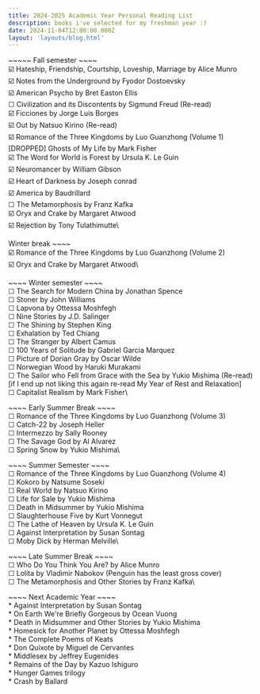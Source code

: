 ```yaml
---
title: 2024-2025 Academic Year Personal Reading List
description: books i've selected for my freshman year :)
date: 2024-11-04T12:00:00.000Z
layout: 'layouts/blog.html'
---
```

\~~~~~ Fall semester ~~~~\
☑️ Hateship, Friendship, Courtship, Loveship, Marriage by Alice Munro\
☑️ Notes from the Underground by Fyodor Dostoevsky \
☑️ American Psycho by Bret Easton Ellis\
☐ Civilization and its Discontents by Sigmund Freud (Re-read)\
☑️ Ficciones by Jorge Luis Borges\
☑️ Out by Natsuo Kirino (Re-read)\
☑️ Romance of the Three Kingdoms by Luo Guanzhong (Volume 1)\
\[DROPPED] Ghosts of My Life by Mark Fisher\
☑️ The Word for World is Forest by Ursula K. Le Guin\
☑️ Neuromancer by William Gibson\
☑️ Heart of Darkness by Joseph conrad\
☑️ America by Baudrillard\
☐ The Metamorphosis by Franz Kafka\
☑️ Oryx and Crake by Margaret Atwood\
☑️ Rejection by Tony Tulathimutte\

Winter break ~~~~\
☑️ Romance of the Three Kingdoms by Luo Guanzhong (Volume 2)\
☑️ Oryx and Crake by Margaret Atwood\

\~~~~ Winter semester ~~~~\
☐ The Search for Modern China by Jonathan Spence\
☐ Stoner by John Williams\
☐ Lapvona by Ottessa Moshfegh\
☐ Nine Stories by J.D. Salinger \
☐ The Shining by Stephen King\
☐ Exhalation by Ted Chiang\
☐ The Stranger by Albert Camus\
☐ 100 Years of Solitude by Gabriel Garcia Marquez\
☐ Picture of Dorian Gray by Oscar Wilde\
☐ Norwegian Wood by Haruki Murakami\
☐ The Sailor who Fell from Grace with the Sea by Yukio Mishima (Re-read) [if I end up not liking this again re-read My Year of Rest and Relaxation]\
☐ Capitalist Realism by Mark Fisher\

\~~~~ Early Summer Break ~~~~\
☐ Romance of the Three Kingdoms by Luo Guanzhong (Volume 3)\
☐ Catch-22 by Joseph Heller\
☐ Intermezzo by Sally Rooney\
☐ The Savage God by Al Alvarez\
☐ Spring Snow by Yukio Mishima\

\~~~~ Summer Semester ~~~~\
☐ Romance of the Three Kingdoms by Luo Guanzhong (Volume 4)\
☐ Kokoro by Natsume Soseki\
☐ Real World by Natsuo Kirino\
☐ Life for Sale by Yukio Mishima\
☐ Death in Midsummer by Yukio Mishima\
☐ Slaughterhouse Five by Kurt Vonnegut\
☐ The Lathe of Heaven by Ursula K. Le Guin\
☐ Against Interpretation by Susan Sontag\
☐ Moby Dick by Herman Melville\

\~~~~ Late Summer Break ~~~~\
☐ Who Do You Think You Are? by Alice Munro\
☐ Lolita by Vladimir Nabokov (Penguin has the least gross cover) \
☐ The Metamorphosis and Other Stories by Franz Kafka\

\~~~~ Next Academic Year ~~~~\
\* Against Interpretation by Susan Sontag\
\* On Earth We're Briefly Gorgeous by Ocean Vuong\
\* Death in Midsummer and Other Stories by Yukio Mishima\
\* Homesick for Another Planet by Ottessa Moshfegh\
\* The Complete Poems of Keats\
\* Don Quixote by Miguel de Cervantes\
\* Middlesex by Jeffrey Eugenides \
\* Remains of the Day by Kazuo Ishiguro\
\* Hunger Games trilogy\
\* Crash by Ballard